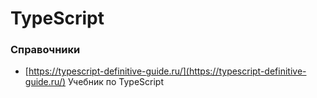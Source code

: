 # TypeScript

### Справочники
- [https://typescript-definitive-guide.ru/](https://typescript-definitive-guide.ru/) Учебник по TypeScript
